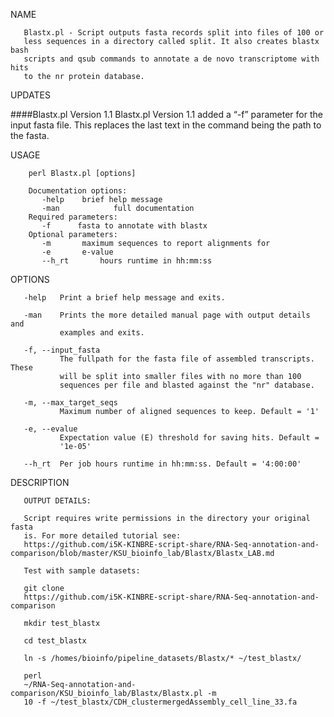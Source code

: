 
NAME

       Blastx.pl - Script outputs fasta records split into files of 100 or
       less sequences in a directory called split. It also creates blastx bash
       scripts and qsub commands to annotate a de novo transcriptome with hits
       to the nr protein database.
       
UPDATES

####Blastx.pl Version 1.1
       Blastx.pl Version 1.1 added a “-f” parameter for the input fasta file.
       This replaces the last text in the command being the path to the fasta.

USAGE

        perl Blastx.pl [options]

        Documentation options:
           -help    brief help message
           -man            full documentation
        Required parameters:
           -f      fasta to annotate with blastx
        Optional parameters:
           -m       maximum sequences to report alignments for
           -e       e-value
           --h_rt       hours runtime in hh:mm:ss

OPTIONS

       -help   Print a brief help message and exits.

       -man    Prints the more detailed manual page with output details and
               examples and exits.

       -f, --input_fasta
               The fullpath for the fasta file of assembled transcripts. These
               will be split into smaller files with no more than 100
               sequences per file and blasted against the "nr" database.

       -m, --max_target_seqs
               Maximum number of aligned sequences to keep. Default = '1'

       -e, --evalue
               Expectation value (E) threshold for saving hits. Default =
               '1e-05'

       --h_rt  Per job hours runtime in hh:mm:ss. Default = '4:00:00'

DESCRIPTION

       OUTPUT DETAILS:

       Script requires write permissions in the directory your original fasta
       is. For more detailed tutorial see:
       https://github.com/i5K-KINBRE-script-share/RNA-Seq-annotation-and-comparison/blob/master/KSU_bioinfo_lab/Blastx/Blastx_LAB.md

       Test with sample datasets:

       git clone
       https://github.com/i5K-KINBRE-script-share/RNA-Seq-annotation-and-comparison

       mkdir test_blastx

       cd test_blastx

       ln -s /homes/bioinfo/pipeline_datasets/Blastx/* ~/test_blastx/
       
       perl
       ~/RNA-Seq-annotation-and-comparison/KSU_bioinfo_lab/Blastx/Blastx.pl -m
       10 -f ~/test_blastx/CDH_clustermergedAssembly_cell_line_33.fa
